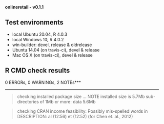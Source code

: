 **onlineretail - v0.1.1**

## Test environments
* local Ubuntu 20.04, R 4.0.3
* local Windows 10, R 4.0.2
* win-builder: devel, release & oldrelease
* Ubuntu 14.04 (on travis-ci), devel & release
* Mac OS X (on travis-ci), devel & release

## R CMD check results
0 ERRORs, 0 WARNINGs, 2 NOTEs***

***
> checking installed package size ... NOTE
    installed size is  5.7Mb
    sub-directories of 1Mb or more:
      data   5.6Mb

> checking CRAN income feasibility: 
  Possibly mis-spelled words in DESCRIPTION:
      al (12:56)
      et (12:52) (for Chen et. al., 2012)
